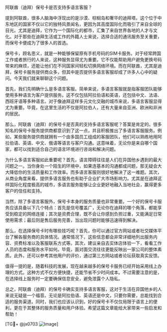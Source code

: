 阿联酋（迪拜）保号卡是否支持多语言客服？

提到阿联酋，很多人脑海中浮现出的是沙漠、棕榈岛和奢华的迪拜塔。这个位于中东地区的国家不仅以它的独特风景闻名，更因为其高度国际化而吸引了来自全球的目光。尤其是迪拜，它作为一个国际化的都市，汇集了来自世界各地的人才与文化。对于那些在迪拜生活或工作的外籍人士来说，选择合适的通讯服务至关重要，而保号卡便成为了很多人的首选。

保号卡，顾名思义，就是一种能够保留原有手机号码的SIM卡服务。对于经常跨国工作或者旅行的人来说，这种服务显得尤为重要。它不仅能帮助用户避免更换号码带来的麻烦，还能让他们在不同国家间轻松切换网络环境。而在阿联酋，尤其是迪拜，保号卡服务提供商众多，但其中是否提供多语言客服却成了许多人心中的疑问。今天我们就来聊聊这个问题。

首先，我们先明确什么是多语言客服。简单来说，多语言客服就是指客服团队能够使用多种语言为客户提供服务。这不仅包括阿拉伯语和英语，还包括中文、法语、西班牙语等多种语言。对于像迪拜这样多元文化交融的城市来说，多语言客服显得尤为重要。毕竟，在这里生活的不仅是阿拉伯人，还有大量来自亚洲、欧洲和非洲的居民。

那么，阿联酋（迪拜）的保号卡是否真的支持多语言客服呢？答案是肯定的。很多知名的保号卡服务提供商都意识到了这一点，并且积极推出了多语言客服服务。例如，某些服务提供商就拥有一个由多国员工组成的客服团队，他们可以熟练地用阿拉伯语、英语、中文、俄语等语言与客户沟通。这意味着，无论你是来自哪个国家，都可以找到适合自己的语言环境进行咨询和解决问题。

为什么多语言客服如此重要呢？首先，语言障碍往往是人们在异国他乡遇到的最大问题之一。当你身处一个陌生的环境中，如果连基本的沟通都成问题，那无疑会大大降低你的生活质量和工作效率。而多语言客服则很好地解决了这一难题。其次，从商业角度来看，提供多语言服务也有助于企业扩大市场影响力。尤其是在迪拜这样国际化程度极高的城市，多语言服务能够让企业更好地融入当地社会，赢得更多客户的信任和支持。

当然，除了多语言客服外，保号卡本身的服务质量也非常重要。一个好的保号卡服务应该具备以下几个特点：首先是信号覆盖广，无论你在迪拜的哪个角落，都能享受到稳定的网络连接；其次是资费合理，既不会让你感到负担过重，又能满足日常使用需求；最后则是售后服务完善，当出现问题时能够迅速得到解决。

那么，在选择保号卡时有哪些技巧呢？首先，你可以通过官方网站或者社交媒体平台了解各服务商的具体情况。通常情况下，这些信息都会非常详细地列出服务内容、资费标准以及客服联系方式等。其次，建议亲自去实体店体验一下，看看工作人员的态度和服务水平如何。毕竟，面对面交流往往更能反映出一家公司的整体素质。此外，还可以参考其他用户的评价，通过第三方网站或者论坛获取真实反馈。

值得一提的是，随着科技的发展，现在越来越多的保号卡服务已经开始采用线上办理的方式。这种方式不仅方便快捷，还能节省不少时间成本。不过需要注意的是，在选择线上服务时一定要确保信息安全，避免泄露个人隐私。

总之，阿联酋（迪拜）的保号卡确实支持多语言客服，这对于生活在异国他乡的人来说无疑是一个福音。无论是阿拉伯语、英语还是中文，只要你需要，总能找到合适的服务渠道。同时，我们也应该认识到，好的保号卡不仅仅局限于语言上的便利，更在于其整体的服务质量和用户体验。希望这篇文章能给大家带来一些启发和帮助！

[TG💪+ @jx0703 ![Image](https://github.com/user-attachments/assets/dbca1d08-cadb-493c-b0ec-ad6f7a83f270)]